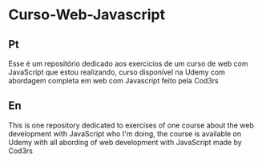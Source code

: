 # Curso-Web-Javascript
## Pt
Esse é um repositório dedicado aos exercícios de um curso de web com JavaScript que estou realizando, curso disponível na Udemy com abordagem completa em web com Javascript feito pela Cod3rs

## En
This is one repository dedicated to  exercises of one course  about the web development with JavaScript who I'm doing, the course is available on Udemy with all abording of web development with JavaScript made by Cod3rs
